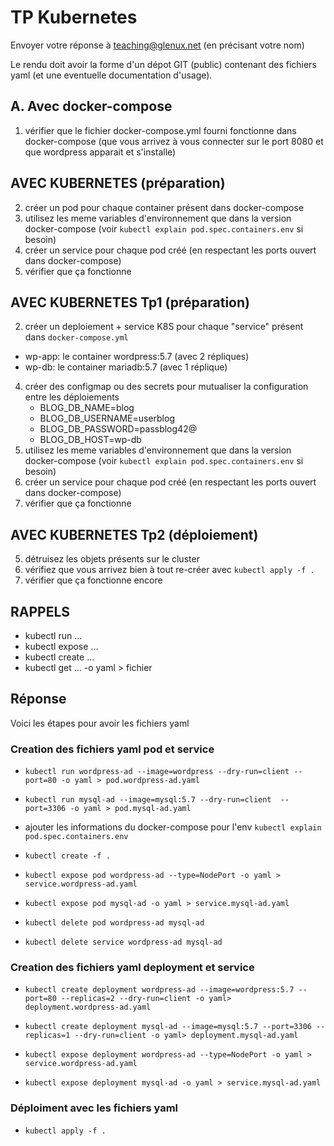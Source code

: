 # TP Kubernetes

Envoyer votre réponse à teaching@glenux.net (en précisant votre nom)

Le rendu doit avoir la forme d'un dépot GIT (public) contenant des fichiers yaml
(et une eventuelle documentation d'usage).

## A. Avec docker-compose

1. vérifier que le fichier docker-compose.yml fourni fonctionne dans
   docker-compose (que vous arrivez à vous connecter sur le port 8080 et que
   wordpress apparait et s'installe)

## AVEC KUBERNETES (préparation)

2. créer un pod pour chaque container présent dans docker-compose 
3. utilisez les meme variables d'environnement que dans la version docker-compose
   (voir `kubectl explain pod.spec.containers.env` si besoin)
3. créer un service pour chaque pod créé (en respectant les ports ouvert dans
   docker-compose)
4. vérifier que ça fonctionne 

## AVEC KUBERNETES Tp1 (préparation)

2. créer un deploiement + service K8S pour chaque "service" présent dans `docker-compose.yml`
  * wp-app: le container wordpress:5.7 (avec 2 répliques)
  * wp-db: le container mariadb:5.7 (avec 1 réplique)
4. créer des configmap ou des secrets pour mutualiser la configuration entre les déploiements
   * BLOG_DB_NAME=blog
   * BLOG_DB_USERNAME=userblog
   * BLOG_DB_PASSWORD=passblog42@
   * BLOG_DB_HOST=wp-db
5. utilisez les meme variables d'environnement que dans la version docker-compose
   (voir `kubectl explain pod.spec.containers.env` si besoin)
5. créer un service pour chaque pod créé (en respectant les ports ouvert dans
   docker-compose)
6. vérifier que ça fonctionne 


## AVEC KUBERNETES Tp2 (déploiement)

5. détruisez les objets présents sur le cluster
6. vérifiez que vous arrivez bien à tout re-créer avec `kubectl apply -f .`
7. vérifier que ça fonctionne encore

## RAPPELS

* kubectl run ...
* kubectl expose ...
* kubectl create ... 
* kubectl get ... -o yaml > fichier

## Réponse
Voici les étapes pour avoir les fichiers yaml
### Creation des fichiers yaml pod et service 
- `kubectl run wordpress-ad --image=wordpress --dry-run=client --port=80 -o yaml > pod.wordpress-ad.yaml`
- `kubectl run mysql-ad --image=mysql:5.7 --dry-run=client  --port=3306 -o yaml > pod.mysql-ad.yaml`
- ajouter les informations du docker-compose pour l'env `kubectl explain pod.spec.containers.env`
- `kubectl create -f . `

- `kubectl expose pod wordpress-ad --type=NodePort -o yaml > service.wordpress-ad.yaml`
- `kubectl expose pod mysql-ad -o yaml > service.mysql-ad.yaml`
- `kubectl delete pod wordpress-ad mysql-ad`
- `kubectl delete service wordpress-ad mysql-ad`

### Creation des fichiers yaml deployment et service 
- `kubectl create deployment wordpress-ad --image=wordpress:5.7 --port=80 --replicas=2 --dry-run=client -o yaml> deployment.wordpress-ad.yaml`

- `kubectl create deployment mysql-ad --image=mysql:5.7 --port=3306 --replicas=1 --dry-run=client -o yaml> deployment.mysql-ad.yaml`

- `kubectl expose deployment wordpress-ad --type=NodePort -o yaml > service.wordpress-ad.yaml`
- `kubectl expose deployment mysql-ad -o yaml > service.mysql-ad.yaml`


### Déploiment avec les fichiers yaml
- `kubectl apply -f .`